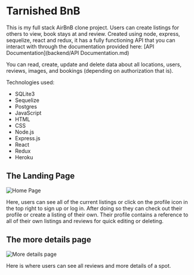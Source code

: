 # Tarnished BnB

This is my full stack AirBnB clone project. Users can create listings for others to view, book stays at and review. Created using node, express, sequelize, react and redux, it has a fully functioning API that you can interact with through the documentation provided here: [API Documentation](backend/API Documentation.md)

You can read, create, update and delete data about all locations, users, reviews, images, and bookings (depending on authorization that is).

Technologies used:

- SQLite3
- Sequelize
- Postgres
- JavaScript
- HTML
- CSS
- Node.js
- Express.js
- React
- Redux
- Heroku


## The Landing Page

![Home Page](https://i.imgur.com/26POWTW.png)

Here, users can see all of the current listings or click on the profile icon in the top right to sign up or log in. After doing so they can check out their profile or create a listing of their own. Their profile contains a reference to all of their own listings and reviews for quick editing or deleting.

## The more details page

![More details page](https://i.imgur.com/f3PaRgF.png)

Here is where users can see all reviews and more details of a spot.
